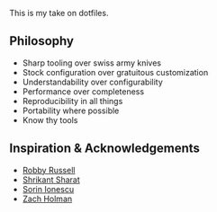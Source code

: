 This is my take on dotfiles.

## Philosophy

* Sharp tooling over swiss army knives
* Stock configuration over gratuitous customization
* Understandability over configurability
* Performance over completeness
* Reproducibility in all things
* Portability where possible
* Know thy tools

## Inspiration & Acknowledgements

* [Robby Russell](https://github.com/robbyrussell/oh-my-zsh)
* [Shrikant Sharat](https://github.com/zsh-users/antigen)
* [Sorin Ionescu](https://github.com/sorin-ionescu/prezto)
* [Zach Holman](https://github.com/holman/dotfiles)
